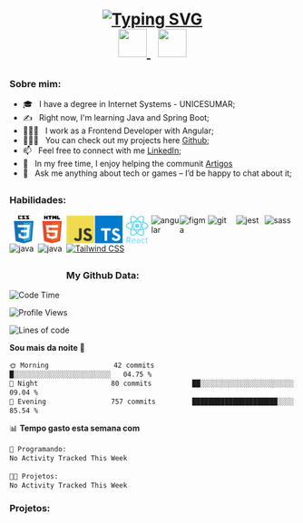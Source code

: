 <!-- Header typing -->
<h1 align="center">
<a href="https://git.io/typing-svg"><img src="https://readme-typing-svg.demolab.com?font=Fira+Codes&weight=800&size=30&pause=1000&center=true&multiline=true&width=500&height=124&lines=Fala+Galera;Eu+sou+Mateus+Oliveira;%C3%89+um+prazer!" alt="Typing SVG" /></a>
<!-- Social media and Contact  -->
<div align="center">
<a href = "mailto:mmcc.silveira@gmail.com"><img  width="50" height="50" src="https://user-images.githubusercontent.com/42783697/214699405-1f3318d6-28e6-47e7-99d4-0da08c43d526.png" target="_blank">
</a>
&nbsp;
<a href="https://www.linkedin.com/in/mateus-h-o-silveira/" target="_blank"><img  width="50" height="50" src="https://user-images.githubusercontent.com/42783697/214698902-69cc6bfc-1060-47dd-bbba-5796b9256fdb.png" target="_blank"></a> 
</div>
</a>


## <!-- About me -->

### Sobre mim:

- :mortar_board: &nbsp; I have a degree in Internet Systems - UNICESUMAR; 
- :writing_hand: &nbsp; Right now, I'm learning Java and Spring Boot;
- 👨🏻‍💻 &nbsp; I work as a Frontend Developer with Angular;
- 👨🏻‍💻 &nbsp; You can check out my projects here [Github](https://github.com/SuetamId?tab=repositories);
- 📫 &nbsp; Feel free to connect with me  [LinkedIn](https://www.linkedin.com/in/mateus-h-o-silveira/);
- 📝 &nbsp; In my free time, I enjoy helping the communit [Artigos](https://dev.to/mateus_oliveira_)
- 💬 &nbsp; Ask me anything about tech or games – I’d be happy to chat about it;


## <!-- Habilidades -->

### Habilidades: 
<p align="left">
<a href="https://www.w3schools.com/css/" target="_blank" rel="noreferrer">
<img align="left" src="https://raw.githubusercontent.com/devicons/devicon/master/icons/css3/css3-original-wordmark.svg" alt="css3" width="50" height="50"/>
</a>
<a href="https://www.w3.org/html/" target="_blank" rel="noreferrer"> <img  align="left" src="https://raw.githubusercontent.com/devicons/devicon/master/icons/html5/html5-original-wordmark.svg" alt="html5" width="50" height="50"/>
</a>
<a href="https://developer.mozilla.org/en-US/docs/Web/JavaScript" target="_blank" rel="noreferrer"> <img align="left" src="https://raw.githubusercontent.com/devicons/devicon/master/icons/javascript/javascript-original.svg" alt="javascript" width="50" height="50"/>
<a href="https://www.typescriptlang.org/" target="_blank" rel="noreferrer"> <img  align="left" src="https://raw.githubusercontent.com/devicons/devicon/master/icons/typescript/typescript-original.svg" alt="typescript" width="50" height="50"/> 
</a>
<a href="https://reactjs.org/" target="_blank" rel="noreferrer"> <img align="left" src="https://raw.githubusercontent.com/devicons/devicon/master/icons/react/react-original-wordmark.svg" alt="react" width="50" height="50"/>
</a>
 <a href="https://angular.io/start" target="_blank" rel="noreferrer"> <img align="left" src="https://cdn.jsdelivr.net/gh/devicons/devicon/icons/angularjs/angularjs-original.svg" alt="angular" width="50" height="50"/>
</a>
<a href="https://www.figma.com/" target="_blank" rel="noreferrer"> <img align="left" src="https://www.vectorlogo.zone/logos/figma/figma-icon.svg" alt="figma" width="50" height="50"/>
</a>
<a href="https://git-scm.com/" target="_blank" rel="noreferrer"> <img align="left" src="https://www.vectorlogo.zone/logos/git-scm/git-scm-icon.svg" alt="git" width="50" height="50"/>
</a>
<a href="https://jestjs.io/pt-BR/" target="_blank" rel="noreferrer"> <img align="left" src="https://user-images.githubusercontent.com/25181517/187955005-f4ca6f1a-e727-497b-b81b-93fb9726268e.png" alt="jest" width="50" height="50"/>
</a>
  <a href="https://sass-lang.com/" target="_blank" rel="noreferrer"> <img align="left" src="https://user-images.githubusercontent.com/25181517/192158956-48192682-23d5-4bfc-9dfb-6511ade346bc.png" alt="sass" width="50" height="50"/>
</a>
  </a>
    <a href="https://tailwindcss.com/" target="_blank" rel="noreferrer"> <img width="50" src="https://user-images.githubusercontent.com/25181517/202896760-337261ed-ee92-4979-84c4-d4b829c7355d.png" alt="Tailwind CSS" title="Tailwind CSS"/>
</a>
  </a>
  <a href="https://www.java.com/pt-BR/" target="_blank" rel="noreferrer"> <img align="left" src="https://user-images.githubusercontent.com/25181517/117201156-9a724800-adec-11eb-9a9d-3cd0f67da4bc.png" alt="java" width="50" height="50"/>
</a>
    <a href="https://spring.io/projects/spring-boot/" target="_blank" rel="noreferrer"> <img align="left" src="https://user-images.githubusercontent.com/25181517/183891303-41f257f8-6b3d-487c-aa56-c497b880d0fb.png" alt="java" width="50" height="50"/>
</a>
</p>

##

<!-- Status -->
### My Github Data:
<!--START_SECTION:waka-->
![Code Time](http://img.shields.io/badge/Code%20Time-212%20hrs%2018%20mins-blue)

![Profile Views](http://img.shields.io/badge/Profile%20Views-0-blue)

![Lines of code](https://img.shields.io/badge/From%20Hello%20World%20I%27ve%20Written-88.8%20thousand%20lines%20of%20code-blue)


**Sou mais da noite 🦉** 

```text
🌞 Morning                42 commits          █░░░░░░░░░░░░░░░░░░░░░░░░   04.75 % 
🌙 Night                  80 commits          ██░░░░░░░░░░░░░░░░░░░░░░░   09.04 % 
🌃 Evening                757 commits         █████████████████████░░░░   85.54 % 
```

📊 **Tempo gasto esta semana com** 

```text
💬 Programando: 
No Activity Tracked This Week

🐱‍💻 Projetos: 
No Activity Tracked This Week
```

###  Projetos:

